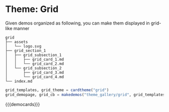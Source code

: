 # Theme: Grid

Given demos organized as following, you can make them displayed in grid-like manner

```text
grid
├── assets
│   └── logo.svg
├── grid_section_1
│   ├── grid_subsection_1
│   │   ├── grid_card_1.md
│   │   └── grid_card_2.md
│   └── grid_subsection_2
│       ├── grid_card_3.md
│       └── grid_card_4.md
└── index.md
```

```julia
grid_templates, grid_theme = cardtheme("grid")
grid_demopage, grid_cb = makedemos("theme_gallery/grid", grid_templates)
```



{{{democards}}}
